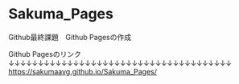 # Sakuma_Pages
Github最終課題　Github Pagesの作成

Github Pagesのリンク
↓↓↓↓↓↓↓↓↓↓↓↓↓↓↓↓↓↓↓↓↓↓↓↓↓↓↓↓↓↓↓↓↓↓↓↓↓↓
https://sakumaavg.github.io/Sakuma_Pages/

